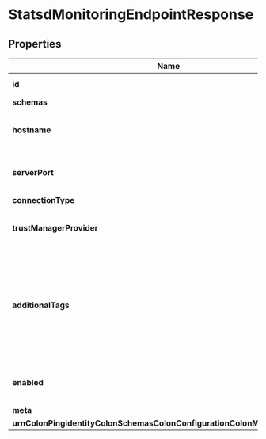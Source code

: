 

# StatsdMonitoringEndpointResponse


## Properties

| Name | Type | Description | Notes |
|------------ | ------------- | ------------- | -------------|
|**id** | **String** | Name of the Monitoring Endpoint |  |
|**schemas** | **List&lt;EnumstatsdMonitoringEndpointSchemaUrn&gt;** |  |  |
|**hostname** | **String** | The name of the host where this StatsD Monitoring Endpoint should send metric data. |  |
|**serverPort** | **Integer** | Specifies the port number of the endpoint where metric data should be sent. |  |
|**connectionType** | **EnummonitoringEndpointConnectionTypeProp** |  |  |
|**trustManagerProvider** | **String** | The trust manager provider to use if SSL over TCP is to be used for connection-level security. |  [optional] |
|**additionalTags** | **List&lt;String&gt;** | Specifies any optional additional tags to include in StatsD messages. Any additional tags will be appended to the end of each StatsD message, separated by commas. Tags should be written in a [key]:[value] format (\&quot;host:server1\&quot;, for example). |  [optional] |
|**enabled** | **Boolean** | Indicates whether this Monitoring Endpoint is enabled for use in the Directory Server. |  |
|**meta** | [**MetaMeta**](MetaMeta.md) |  |  [optional] |
|**urnColonPingidentityColonSchemasColonConfigurationColonMessagesColon20** | [**MetaUrnPingidentitySchemasConfigurationMessages20**](MetaUrnPingidentitySchemasConfigurationMessages20.md) |  |  [optional] |



